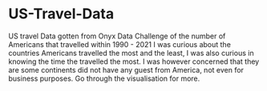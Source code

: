 # US-Travel-Data 
US travel Data gotten from Onyx Data Challenge of the number of Americans that travelled within 1990 - 2021
I was curious about the countries Americans travelled the most and the least, I was also curious in knowing the time the travelled the most.
I was however concerned that they are some continents did not have any guest from America, not even for business purposes.
Go through the visualisation for more.
